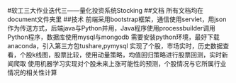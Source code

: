 #软工三大作业迭代三——量化投资系统Stocking
##文档
所有文档均在document文件夹里
##技术
前端采用bootstrap框架，通信使用servlet，用json作为传送方式，后端java与Python并用，Java程序使用processbuilder调用Python程序，数据库使用mysql与mongodb
需要安装python环境，最好下载anaconda，引入第三方包tushare,pymysql
实现了个股，市场实时，历史数据查看，个股k线图，股票比较，使用动量策略，均值回归策略进行股票回测，实时新闻爬取
使用机器学习实现对个股未来上涨可能性的预测，个股情况与它所属行业情况的相关性计算 
